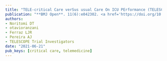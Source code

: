 ```yaml
---
title: "TELE-critical Care verSus usual Care On ICU PErformance (TELESCOPE): protocol for a cluster-randomised clinical trial on adult general ICUs in Brazil"
publication: "**BMJ Open**. 11(6):e042302. <a href='https://doi.org/10.1136/bmjopen-2020-042302' target='_blank' rel='noopener noreferrer'>10.1136/bmjopen-2020-042302</a>"
authors:
- Noritomi DT
- otavioranzani
- Ferraz LJR
- Pereira AJ
- TELESCOPE Trial Investigators
date: "2021-06-21"
pub_keys: [critical care, telemedicine]
---
```

